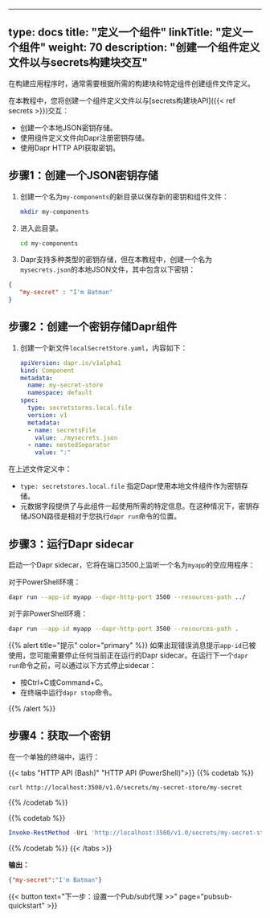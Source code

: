
---
type: docs
title: "定义一个组件"
linkTitle: "定义一个组件"
weight: 70
description: "创建一个组件定义文件以与secrets构建块交互"
---

在构建应用程序时，通常需要根据所需的构建块和特定组件创建组件文件定义。

在本教程中，您将创建一个组件定义文件以与[secrets构建块API]({{< ref secrets >}})交互：

- 创建一个本地JSON密钥存储。
- 使用组件定义文件向Dapr注册密钥存储。
- 使用Dapr HTTP API获取密钥。

## 步骤1：创建一个JSON密钥存储

1. 创建一个名为`my-components`的新目录以保存新的密钥和组件文件：

   ```bash
   mkdir my-components
   ```

1. 进入此目录。

   ```bash
   cd my-components
   ```

1. Dapr支持多种类型的密钥存储，但在本教程中，创建一个名为`mysecrets.json`的本地JSON文件，其中包含以下密钥：

```json
{
   "my-secret" : "I'm Batman"
}
```

## 步骤2：创建一个密钥存储Dapr组件

1. 创建一个新文件`localSecretStore.yaml`，内容如下：

   ```yaml
   apiVersion: dapr.io/v1alpha1
   kind: Component
   metadata:
     name: my-secret-store
     namespace: default
   spec:
     type: secretstores.local.file
     version: v1
     metadata:
     - name: secretsFile
       value: ./mysecrets.json
     - name: nestedSeparator
       value: ":"
   ```

在上述文件定义中：
- `type: secretstores.local.file` 指定Dapr使用本地文件组件作为密钥存储。
- 元数据字段提供了与此组件一起使用所需的特定信息。在这种情况下，密钥存储JSON路径是相对于您执行`dapr run`命令的位置。

## 步骤3：运行Dapr sidecar

启动一个Dapr sidecar，它将在端口3500上监听一个名为`myapp`的空应用程序：

对于PowerShell环境：
```bash
dapr run --app-id myapp --dapr-http-port 3500 --resources-path ../
```
对于非PowerShell环境：
```bash
dapr run --app-id myapp --dapr-http-port 3500 --resources-path .
```

{{% alert title="提示" color="primary" %}}
如果出现错误消息提示`app-id`已被使用，您可能需要停止任何当前正在运行的Dapr sidecar。在运行下一个`dapr run`命令之前，可以通过以下方式停止sidecar：

- 按Ctrl+C或Command+C。
- 在终端中运行`dapr stop`命令。

{{% /alert %}}

## 步骤4：获取一个密钥

在一个单独的终端中，运行：

{{< tabs "HTTP API (Bash)" "HTTP API (PowerShell)">}}
{{% codetab %}}

```bash
curl http://localhost:3500/v1.0/secrets/my-secret-store/my-secret
```

{{% /codetab %}}

{{% codetab %}}

```powershell
Invoke-RestMethod -Uri 'http://localhost:3500/v1.0/secrets/my-secret-store/my-secret'
```

{{% /codetab %}}
{{< /tabs >}}

**输出：**

```json
{"my-secret":"I'm Batman"}
```

{{< button text="下一步：设置一个Pub/sub代理 >>" page="pubsub-quickstart" >}}
